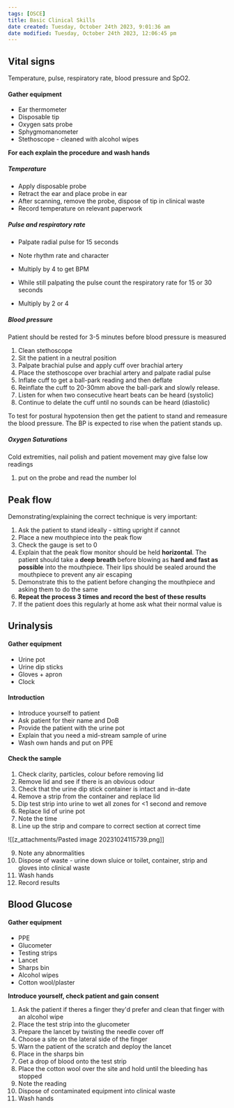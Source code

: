 ```yaml
---
tags: [OSCE]
title: Basic Clinical Skills
date created: Tuesday, October 24th 2023, 9:01:36 am
date modified: Tuesday, October 24th 2023, 12:06:45 pm
---
```

## Vital signs

Temperature, pulse, respiratory rate, blood pressure and SpO2.

#### Gather equipment
- Ear thermometer
- Disposable tip
- Oxygen sats probe
- Sphygmomanometer
- Stethoscope - cleaned with alcohol wipes

**For each explain the procedure and wash hands**

##### Temperature
- Apply disposable probe
- Retract the ear and place probe in ear
- After scanning, remove the probe, dispose of tip in clinical waste
- Record temperature on relevant paperwork

##### Pulse and respiratory rate
- Palpate radial pulse for 15 seconds
- Note rhythm rate and character
- Multiply by 4 to get BPM

- While still palpating the pulse count the respiratory rate for 15 or 30 seconds
- Multiply by 2 or 4

##### Blood pressure
Patient should be rested for 3-5 minutes before blood pressure is measured
1.  Clean stethoscope
2. Sit the patient in a neutral position
3. Palpate brachial pulse and apply cuff over brachial artery
4. Place the stethoscope over brachial artery and palpate radial pulse
5. Inflate cuff to get a ball-park reading and then deflate
6. Reinflate the cuff to 20-30mm above the ball-park and slowly release.
7. Listen for when two consecutive heart beats can be heard (systolic)
8. Continue to delate the cuff until no sounds can be heard (diastolic)

To test for postural hypotension then get the patient to stand and remeasure the blood pressure. The BP is expected to rise when the patient stands up.

##### Oxygen Saturations
Cold extremities, nail polish and patient movement may give false low readings

1. put on the probe and read the number lol


## Peak flow
Demonstrating/explaining the correct technique is very important:

1. Ask the patient to stand ideally - sitting upright if cannot
2. Place a new mouthpiece into the peak flow
3. Check the gauge is set to 0
4. Explain that the peak flow monitor should be held **horizontal**. The patient should take a **deep breath** before blowing as **hard and fast as possible** into the mouthpiece. Their lips should be sealed around the mouthpiece to prevent any air escaping
5. Demonstrate this to the patient before changing the mouthpiece and asking them to do the same
6. **Repeat the process 3 times and record the best of these results**
7. If the patient does this regularly at home ask what their normal value is

## Urinalysis

#### Gather equipment 
- Urine pot
- Urine dip sticks
- Gloves + apron
- Clock

#### Introduction
- Introduce yourself to patient
- Ask patient for their name and DoB
- Provide the patient with the urine pot
- Explain that you need a mid-stream sample of urine
- Wash own hands and put on PPE

#### Check the sample

1. Check clarity, particles, colour before removing lid
2. Remove lid and see if there is an obvious odour
3. Check that the urine dip stick container is intact and in-date
4. Remove a strip from the container and replace lid
5. Dip test strip into urine to wet all zones for <1 second and remove
6. Replace lid of urine pot
7. Note the time
8. Line up the strip and compare to correct section at correct time 

![[z_attachments/Pasted image 20231024115739.png]]

9. Note any abnormalities
10. Dispose of waste - urine down sluice or toilet, container, strip and gloves into clinical waste
11. Wash hands
12. Record results

## Blood Glucose

#### Gather equipment
- PPE
- Glucometer
- Testing strips
- Lancet
- Sharps bin
- Alcohol wipes
- Cotton wool/plaster

**Introduce yourself, check patient and gain consent**

1. Ask the patient if theres a finger they'd prefer and clean that finger with an alcohol wipe
2. Place the test strip into the glucometer
3. Prepare the lancet by twisting the needle cover off
4. Choose a site on the lateral side of the finger
5. Warn the patient of the scratch and deploy the lancet
6. Place in the sharps bin
7. Get a drop of blood onto the test strip
8. Place the cotton wool over the site and hold until the bleeding has stopped
9. Note the reading 
10. Dispose of contaminated equipment into clinical waste
11. Wash hands


